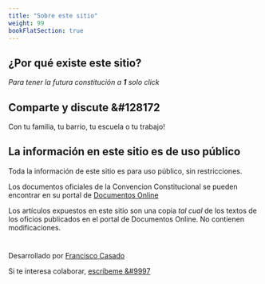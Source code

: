 ```yaml
---
title: "Sobre este sitio"
weight: 99
bookFlatSection: true
---
```

## ¿Por qué existe este sitio?
*Para tener la futura constitución a **1** solo click*


## Comparte y discute &#128172
Con tu familia, tu barrio, tu escuela o tu trabajo!

## La información en este sitio es de uso público
Toda la información de este sitio es para uso público, sin restricciones.

Los documentos oficiales de la Convencion Constitucional se pueden encontrar en su portal de [Documentos Online](https://www.chileconvencion.cl/documentos/)

Los artículos expuestos en este sitio son una copia *tal cual* de los textos de los oficios publicados en el portal de Documentos Online. No contienen modificaciones.













# 
Desarrollado por [Francisco Casado](https://github.com/FranciscoCasado) 

Si te interesa colaborar, [escríbeme &#9997](mailto:hola@franciscocasado.cl)
